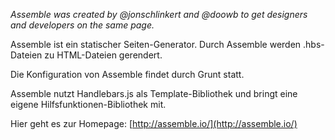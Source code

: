_Assemble was created by @jonschlinkert and @doowb to get designers and developers on the same page._

Assemble ist ein statischer Seiten-Generator. Durch Assemble werden .hbs-Dateien zu HTML-Dateien gerendert.

Die Konfiguration von Assemble findet durch Grunt statt.

Assemble nutzt Handlebars.js als Template-Bibliothek und bringt eine eigene Hilfsfunktionen-Bibliothek mit.

Hier geht es zur Homepage: [http://assemble.io/](http://assemble.io/)

